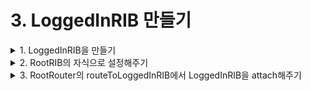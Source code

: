 # 3. LoggedInRIB 만들기 

<details>
<summary>1. LoggedInRIB을 만들기</summary><br/> 
LoggedInRIB은 view-less한 RIB입니다.

그래서 기본으로 체크되어있는 Owns corresponding view를 해제해주시고 만들어주세요

![스크린샷 2020-01-16 오후 7 43 45](https://user-images.githubusercontent.com/9502063/72518368-85407580-3898-11ea-9131-80ee8489275a.png)

</details>


<details>
<summary>2. RootRIB의 자식으로 설정해주기</summary><br/> 
RootCompoent가 LoggedInDependency를 따르게 해줍니다. <br/> 
    
```swift
    final class RootComponent: Component<RootDependency>, LoggedOutDependency, LoggedInDependency {
    
        // TODO: Declare 'fileprivate' dependencies that are only used by this RIB.
    }
```

LoggedOutDependency와는 달리, 

```swift
    protocol LoggedOutDependency: Dependency {
        // TODO: Declare the set of dependencies required by this RIB, but cannot be
        // created by this RIB.
    }
```
LoggedInDependency는 LoggedInViewController를 따라주게 만드는 프로토콜입니다. 
(view-less RIB이여서 그럽니다.)

```swift
    protocol LoggedInDependency: Dependency {
        // TODO: Make sure to convert the variable into lower-camelcase.
        var LoggedInViewController: LoggedInViewControllable { get }
        // TODO: Declare the set of dependencies required by this RIB, but won't be
        // created by this RIB.
    }
```

그래서 우리는 LoggedInViewController로 RootViewController를 넘겨줄 것입니다. 
```swift 
    final class RootComponent: Component<RootDependency>, LoggedOutDependency, LoggedInDependency {
         // TODO: Declare 'fileprivate' dependencies that are only used by this RIB.
        var LoggedInViewController: LoggedInViewControllable {
            
        }
    }
```

하지만 RootComponent에는 뷰컨트롤러 정보가 없으니,
이렇게 RootViewController를 주입해줄 수 있는 이니셜라이저를 만들어줍니다. 

```swift
    final class RootComponent: Component<RootDependency>, LoggedOutDependency, LoggedInDependency {
         // TODO: Declare 'fileprivate' dependencies that are only used by this RIB.
        var LoggedInViewController: LoggedInViewControllable {
            return rootViewController
        }
        
        let rootViewController: RootViewController
        
        init(dependency: RootDependency, rootViewController: RootViewController) {
            self.rootViewController = rootViewController
            super.init(dependency: dependency)
        }
    }
```
LoggedInViewController로 RootViewController를 넘겨주기 위해,
RootViewController가 LoggedInViewControllable를 따르게 해줍니다.

```swift
    // MARK: LoggedInViewControllable
    extension RootViewController: LoggedInViewControllable {
    
    }
```
그리고 RootComponet의 이니셜라이저를 사용하는 RootBuilder의 build함수도 

변경사항을 반영해줍니다. 

```swift
    final class RootBuilder: Builder<RootDependency>, RootBuildable {
    
        override init(dependency: RootDependency) {
            super.init(dependency: dependency)
        }
    
        func build() -> LaunchRouting {
            let viewController = RootViewController()
            let component = RootComponent(dependency: dependency, rootViewController: viewController)
            let interactor = RootInteractor(presenter: viewController)
            let loggedOutBuilder = LoggedOutBuilder(dependency: component)
            return RootRouter(interactor: interactor,
                              viewController: viewController,
                              loggedOutBuilder: loggedOutBuilder)
        }
    }
```
그 다음, RootRouter에 LoggedInRIBBuilder를 주입해주기 위해서 RootRouter 생성자를 바꿉니다.
```swift
    final class RootRouter: LaunchRouter<RootInteractable, RootViewControllable>, RootRouting {
    
        private let loggedOutBuilder: LoggedOutBuildable
        private var loggedOutRouting: ViewableRouting?
        
        private let loggedInBuilder: LoggedInBuildable
        
        init(interactor: RootInteractable,
             viewController: RootViewControllable,
             loggedOutBuilder: LoggedOutBuildable,
             loggedInBuilder: LoggedInBuildable) {
            self.loggedOutBuilder = loggedOutBuilder
            self.loggedInBuilder = loggedInBuilder
            super.init(interactor: interactor, viewController: viewController)
            interactor.router = self
        }
```
그리고 RootRouter를 만드는 RootBuilder의 build 함수도 바꿉니다. 

```swift
    final class RootBuilder: Builder<RootDependency>, RootBuildable {
    
        override init(dependency: RootDependency) {
            super.init(dependency: dependency)
        }
    
        func build() -> LaunchRouting {
            let viewController = RootViewController()
            let component = RootComponent(dependency: dependency, rootViewController: viewController)
            let interactor = RootInteractor(presenter: viewController)
            let loggedOutBuilder = LoggedOutBuilder(dependency: component)
            let loggedInBuilder = LoggedInBuilder(dependency: component)
            return RootRouter(interactor: interactor,
                              viewController: viewController,
                              loggedOutBuilder: loggedOutBuilder,
                              loggedInBuilder: loggedInBuilder)
        }
    }
```
LoggedInBuilder의 dependency 타입은 LoggedInDependency 인데, 위에서 RootComponent가 이 프로토콜을 따르고 있게 작업을 해줬므로,  RootComponet를 depencency에 넣어줄 수 있게 된 것입니다.
</details>


<details>
<summary>3. RootRouter의 routeToLoggedInRIB에서 LoggedInRIB을 attach해주기</summary><br/> 


2장의 6번에서 LoggedOutRIB을 detach하는 것까지만 해줬는데,

이제 LoggedInRIB을 만들었으니까 attach 해줍니다. 

일단 LoggedInRIB의 리스너로 RootInteractor를 넣어줘야합니다. 

```swift
    func routeToLoggedInRIB(email: String, password: String) {
        if let loggedOutRouting = loggedOutRouting {
            detachChild(loggedOutRouting)
            viewController.dismiss(viewController: loggedOutRouting.viewControllable)
            self.loggedOutRouting = nil
        }

        let loggedInRouting = loggedInBuilder.build(withListener: interactor)
    }
```

그러기 위해, RootInteractorable이 LoggedInListener를 따르고 있게 해줘야합니다.  
```swift
    protocol RootInteractable: Interactable, LoggedOutListener, LoggedInListener  {
        var router: RootRouting? { get set }
        var listener: RootListener? { get set }
    }
```
그리고 LoggedInRIB에 email과 password를 주입해주는 작업을 해야합니다.<br/>
(⚠️ 주입하는 것을 보여주기 위해서 하는 작업입니다. 실제로는 LoggedInRIB이 email과 password을 알아야할 필요가 없습니다. 최종 코드에는 빠져있습니다.⚠️)

우선, LoggedInBuildable 프로토콜 안의 build 함수에 email과 password 파라미터를 추가해줍니다. 
```swift
    protocol LoggedInBuildable: Buildable {
        func build(withListener listener: LoggedInListener,
                   email: String,
                   password: String) -> LoggedInRouting
    }
```
그리고 LoggedInBuilder의 build 함수도 수정해줍니다. 

```swift
    protocol LoggedInBuildable: Buildable {
        func build(withListener listener: LoggedInListener,
                   email: String,
                   password: String) -> LoggedInRouting
    }

    final class LoggedInBuilder: Builder<LoggedInDependency>, LoggedInBuildable {

        override init(dependency: LoggedInDependency) {
            super.init(dependency: dependency)
        }

        func build(withListener listener: LoggedInListener,
                   email: String,
                   password: String) -> LoggedInRouting {
            let component = LoggedInComponent(dependency: dependency)
            let interactor = LoggedInInteractor()
            interactor.listener = listener
            return LoggedInRouter(interactor: interactor, viewController: component.LoggedInViewController)
        }
    }
```

그리고,  LoggedInComponet에 email과 password를 생성자 주입할 수 있도록 바꿔줍니다.
```swift
    final class LoggedInComponent: Component<LoggedInDependency> {

        // TODO: Make sure to convert the variable into lower-camelcase.
        fileprivate var LoggedInViewController: LoggedInViewControllable {
            return dependency.LoggedInViewController
        }

        // TODO: Declare 'fileprivate' dependencies that are only used by this RIB.
        let email: String
        let password: String

        init(dependency: LoggedInDependency, email: String, password: String) {
            self.email = email
            self.password = password
            super.init(dependency: dependency)
        }
    }
```

LoggednBuilder의 build함수에서 LoggedInComponent를 만들때 email과 password도 주입해줍니다. 
```swift
    final class LoggedInBuilder: Builder<LoggedInDependency>, LoggedInBuildable {

        override init(dependency: LoggedInDependency) {
            super.init(dependency: dependency)
        }

        func build(withListener listener: LoggedInListener,
                   email: String,
                   password: String) -> LoggedInRouting {
            let component = LoggedInComponent(dependency: dependency,
                                              email: email,
                                              password: password)
            let interactor = LoggedInInteractor()
            interactor.listener = listener
            return LoggedInRouter(interactor: interactor, viewController: component.LoggedInViewController)
        }
    }
```
그리고 RootRouter로 돌아와서 routeToLoggedInRIB 함수를 마무리 해줍니다.

loggedInRouting을 만들고 attachChild 해줍니다. 

```swift
    func routeToLoggedInRIB(email: String, password: String) {
        if let loggedOutRouting = loggedOutRouting {
            detachChild(loggedOutRouting)
            viewController.dismiss(viewController: loggedOutRouting.viewControllable)
            self.loggedOutRouting = nil
        }

        let loggedInRouting = loggedInBuilder.build(withListener: interactor,
                                                    email: email,
                                                    password: password)
        attachChild(loggedInRouting)
    }
```

** 참고로 LoggedInRIB은 view-less한 RIB이니까 present 안해줍니다 ** 
</details>
